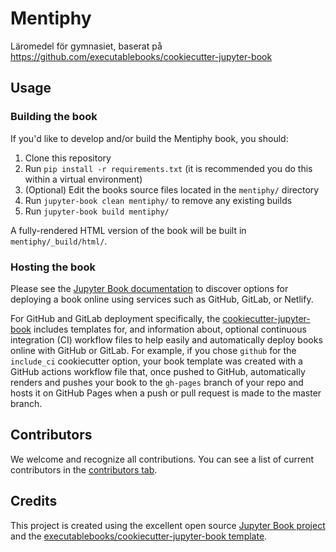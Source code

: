 # Mentiphy

Läromedel för gymnasiet, baserat på https://github.com/executablebooks/cookiecutter-jupyter-book

## Usage

### Building the book

If you'd like to develop and/or build the Mentiphy book, you should:

1. Clone this repository
2. Run `pip install -r requirements.txt` (it is recommended you do this within a virtual environment)
3. (Optional) Edit the books source files located in the `mentiphy/` directory
4. Run `jupyter-book clean mentiphy/` to remove any existing builds
5. Run `jupyter-book build mentiphy/`

A fully-rendered HTML version of the book will be built in `mentiphy/_build/html/`.

### Hosting the book

Please see the [Jupyter Book documentation](https://jupyterbook.org/publish/web.html) to discover options for deploying a book online using services such as GitHub, GitLab, or Netlify.

For GitHub and GitLab deployment specifically, the [cookiecutter-jupyter-book](https://github.com/executablebooks/cookiecutter-jupyter-book) includes templates for, and information about, optional continuous integration (CI) workflow files to help easily and automatically deploy books online with GitHub or GitLab. For example, if you chose `github` for the `include_ci` cookiecutter option, your book template was created with a GitHub actions workflow file that, once pushed to GitHub, automatically renders and pushes your book to the `gh-pages` branch of your repo and hosts it on GitHub Pages when a push or pull request is made to the master branch.

## Contributors

We welcome and recognize all contributions. You can see a list of current contributors in the [contributors tab](https://github.com/kladdy/mentiphy/graphs/contributors).

## Credits

This project is created using the excellent open source [Jupyter Book project](https://jupyterbook.org/) and the [executablebooks/cookiecutter-jupyter-book template](https://github.com/executablebooks/cookiecutter-jupyter-book).
